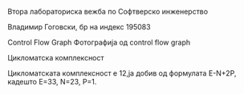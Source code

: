 Втора лабораториска вежба по Софтверско инженерство

Владимир Гоговски, бр на индекс 195083

Control Flow Graph
Фотографија од control flow graph

Цикломатска комплексност

Цикломатската комплексност е 12,ја добив од формулата E-N+2P, кадешто E=33, N=23, P=1.
